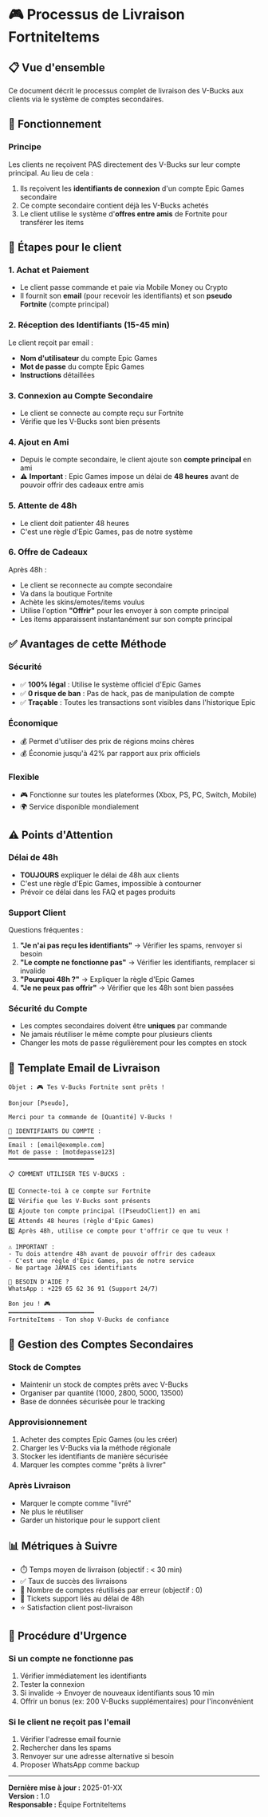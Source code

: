 # 🎮 Processus de Livraison FortniteItems

## 📋 Vue d'ensemble

Ce document décrit le processus complet de livraison des V-Bucks aux clients via le système de comptes secondaires.

## 🔄 Fonctionnement

### Principe
Les clients ne reçoivent PAS directement des V-Bucks sur leur compte principal. Au lieu de cela :
1. Ils reçoivent les **identifiants de connexion** d'un compte Epic Games secondaire
2. Ce compte secondaire contient déjà les V-Bucks achetés
3. Le client utilise le système d'**offres entre amis** de Fortnite pour transférer les items

## 📧 Étapes pour le client

### 1. Achat et Paiement
- Le client passe commande et paie via Mobile Money ou Crypto
- Il fournit son **email** (pour recevoir les identifiants) et son **pseudo Fortnite** (compte principal)

### 2. Réception des Identifiants (15-45 min)
Le client reçoit par email :
- **Nom d'utilisateur** du compte Epic Games
- **Mot de passe** du compte Epic Games
- **Instructions** détaillées

### 3. Connexion au Compte Secondaire
- Le client se connecte au compte reçu sur Fortnite
- Vérifie que les V-Bucks sont bien présents

### 4. Ajout en Ami
- Depuis le compte secondaire, le client ajoute son **compte principal** en ami
- ⚠️ **Important** : Epic Games impose un délai de **48 heures** avant de pouvoir offrir des cadeaux entre amis

### 5. Attente de 48h
- Le client doit patienter 48 heures
- C'est une règle d'Epic Games, pas de notre système

### 6. Offre de Cadeaux
Après 48h :
- Le client se reconnecte au compte secondaire
- Va dans la boutique Fortnite
- Achète les skins/emotes/items voulus
- Utilise l'option **"Offrir"** pour les envoyer à son compte principal
- Les items apparaissent instantanément sur son compte principal

## ✅ Avantages de cette Méthode

### Sécurité
- ✅ **100% légal** : Utilise le système officiel d'Epic Games
- ✅ **0 risque de ban** : Pas de hack, pas de manipulation de compte
- ✅ **Traçable** : Toutes les transactions sont visibles dans l'historique Epic

### Économique
- 💰 Permet d'utiliser des prix de régions moins chères
- 💰 Économie jusqu'à 42% par rapport aux prix officiels

### Flexible
- 🎮 Fonctionne sur toutes les plateformes (Xbox, PS, PC, Switch, Mobile)
- 🌍 Service disponible mondialement

## ⚠️ Points d'Attention

### Délai de 48h
- **TOUJOURS** expliquer le délai de 48h aux clients
- C'est une règle d'Epic Games, impossible à contourner
- Prévoir ce délai dans les FAQ et pages produits

### Support Client
Questions fréquentes :
1. **"Je n'ai pas reçu les identifiants"** → Vérifier les spams, renvoyer si besoin
2. **"Le compte ne fonctionne pas"** → Vérifier les identifiants, remplacer si invalide
3. **"Pourquoi 48h ?"** → Expliquer la règle d'Epic Games
4. **"Je ne peux pas offrir"** → Vérifier que les 48h sont bien passées

### Sécurité du Compte
- Les comptes secondaires doivent être **uniques** par commande
- Ne jamais réutiliser le même compte pour plusieurs clients
- Changer les mots de passe régulièrement pour les comptes en stock

## 📝 Template Email de Livraison

```
Objet : 🎮 Tes V-Bucks Fortnite sont prêts !

Bonjour [Pseudo],

Merci pour ta commande de [Quantité] V-Bucks !

📧 IDENTIFIANTS DU COMPTE :
━━━━━━━━━━━━━━━━━━━━━━━━
Email : [email@exemple.com]
Mot de passe : [motdepasse123]
━━━━━━━━━━━━━━━━━━━━━━━━

📋 COMMENT UTILISER TES V-BUCKS :

1️⃣ Connecte-toi à ce compte sur Fortnite
2️⃣ Vérifie que les V-Bucks sont présents
3️⃣ Ajoute ton compte principal ([PseudoClient]) en ami
4️⃣ Attends 48 heures (règle d'Epic Games)
5️⃣ Après 48h, utilise ce compte pour t'offrir ce que tu veux !

⚠️ IMPORTANT :
- Tu dois attendre 48h avant de pouvoir offrir des cadeaux
- C'est une règle d'Epic Games, pas de notre service
- Ne partage JAMAIS ces identifiants

💬 BESOIN D'AIDE ?
WhatsApp : +229 65 62 36 91 (Support 24/7)

Bon jeu ! 🎮
━━━━━━━━━━━━━━━━━━━━━━━━
FortniteItems - Ton shop V-Bucks de confiance
```

## 🔐 Gestion des Comptes Secondaires

### Stock de Comptes
- Maintenir un stock de comptes prêts avec V-Bucks
- Organiser par quantité (1000, 2800, 5000, 13500)
- Base de données sécurisée pour le tracking

### Approvisionnement
1. Acheter des comptes Epic Games (ou les créer)
2. Charger les V-Bucks via la méthode régionale
3. Stocker les identifiants de manière sécurisée
4. Marquer les comptes comme "prêts à livrer"

### Après Livraison
- Marquer le compte comme "livré"
- Ne plus le réutiliser
- Garder un historique pour le support client

## 📊 Métriques à Suivre

- ⏱️ Temps moyen de livraison (objectif : < 30 min)
- ✅ Taux de succès des livraisons
- 🔄 Nombre de comptes réutilisés par erreur (objectif : 0)
- 💬 Tickets support liés au délai de 48h
- ⭐ Satisfaction client post-livraison

## 🚨 Procédure d'Urgence

### Si un compte ne fonctionne pas
1. Vérifier immédiatement les identifiants
2. Tester la connexion
3. Si invalide → Envoyer de nouveaux identifiants sous 10 min
4. Offrir un bonus (ex: 200 V-Bucks supplémentaires) pour l'inconvénient

### Si le client ne reçoit pas l'email
1. Vérifier l'adresse email fournie
2. Rechercher dans les spams
3. Renvoyer sur une adresse alternative si besoin
4. Proposer WhatsApp comme backup

---

**Dernière mise à jour :** 2025-01-XX  
**Version :** 1.0  
**Responsable :** Équipe FortniteItems
